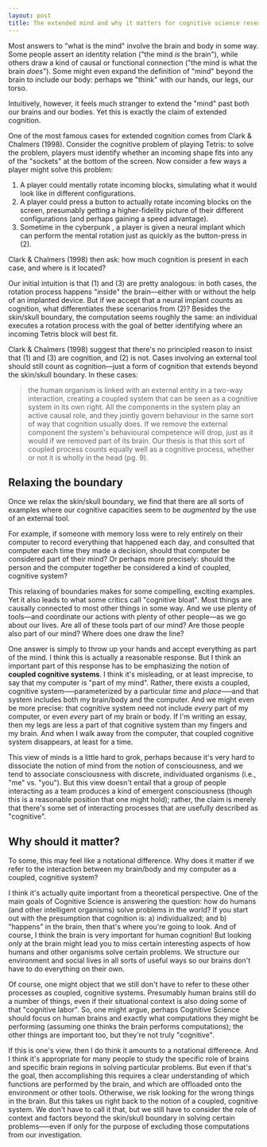 ```yaml
---
layout: post
title: The extended mind and why it matters for cognitive science research [research review]
---
```


Most answers to "what is the mind" involve the brain and body in some way. Some people assert an identity relation ("the mind *is* the brain"), while others draw a kind of causal or functional connection ("the mind is what the brain *does*"). Some might even expand the definition of "mind" beyond the brain to include our body: perhaps we "think" with our hands, our legs, our torso. 

Intuitively, however, it feels much stranger to extend the "mind" past both our brains and our bodies. Yet this is exactly the claim of extended cognition.

One of the most famous cases for extended cognition comes from Clark & Chalmers (1998). Consider the cognitive problem of playing Tetris: to solve the problem, players must identify whether an incoming shape fits into any of the "sockets" at the bottom of the screen. Now consider a few ways a player might solve this problem:

1) A player could mentally rotate incoming blocks, simulating what it would look like in different configurations.  
2) A player could press a button to actually rotate incoming blocks on the screen, presumably getting a higher-fidelity picture of their different configurations (and perhaps gaining a speed advantage).   
3) Sometime in the cyberpunk , a player is given a neural implant which can perform the mental rotation just as quickly as the button-press in (2). 

Clark & Chalmers (1998) then ask: how much cognition is present in each case, and where is it located?

Our initial intuition is that (1) and (3) are pretty analogous: in both cases, the rotation process happens "inside" the brain––either with or without the help of an implanted device. But if we accept that a neural implant counts as cognition, what differentiates these scenarios from (2)? Besides the skin/skull boundary, the computation seems roughly the same: an individual executes a rotation process with the goal of better identifying where an incoming Tetris block will best fit.

Clark & Chalmers (1998) suggest that there's no principled reason to insist that (1) and (3) are cognition, and (2) is not. Cases involving an external tool should still count as cognition––just a form of cognition that extends beyond the skin/skull boundary. In these cases:

> the human organism is linked with an external entity in a two-way interaction, creating a coupled system that can be seen as a cognitive system in its own right. All the components in the system play an active causal role, and they jointly govern behaviour in the same sort of way that cognition usually does. If we remove the external component the system's behavioural competence will drop, just as it would if we removed part of its brain. Our thesis is that this sort of coupled process counts equally well as a cognitive process, whether or not it is wholly in the head (pg. 9).

## Relaxing the boundary

Once we relax the skin/skull boundary, we find that there are all sorts of examples where our cognitive capacities seem to be *augmented* by the use of an external tool. 

For example, if someone with memory loss were to rely entirely on their computer to record everything that happened each day, and consulted that computer each time they made a decision, should that computer be considered part of their mind? Or perhaps more precisely: should the person and the computer together be considered a kind of coupled, cognitive system?

This relaxing of boundaries makes for some compelling, exciting examples. Yet it also leads to what some critics call "cognitive bloat". Most things are causally connected to most other things in some way. And we use plenty of tools––and coordinate our actions with plenty of other people––as we go about our lives. Are all of these tools part of our mind? Are those people also part of our mind? Where does one draw the line?

One answer is simply to throw up your hands and accept everything as part of the mind. I think this is actually a reasonable response. But I think an important part of this response has to be emphasizing the notion of **coupled cognitive systems**. I think it's misleading, or at least imprecise, to say that my computer is "part of my mind". Rather, there exists a coupled, cognitive system–––parameterized by a particular *time* and *place*–––and that system includes both my brain/body and the computer. And we might even be more precise: that cognitive system need not include *every* part of my computer, or even *every* part of my brain or body. If I'm writing an essay, then my legs are less a part of that cognitive system than my fingers and my brain. And when I walk away from the computer, that coupled cognitive system disappears, at least for a time. 

This view of minds is a little hard to grok, perhaps because it's very hard to dissociate the notion of mind from the notion of consciousness, and we tend to associate consciousness with discrete, individuated organisms (i.e., "me" vs. "you"). But this view doesn't entail that a group of people interacting as a team produces a kind of emergent consciousness (though this is a reasonable position that one might hold); rather, the claim is merely that there's some set of interacting processes that are usefully described as "cognitive".

## Why should it matter?

To some, this may feel like a notational difference. Why does it matter if we refer to the interaction between my brain/body and my computer as a coupled, cognitive system? 

I think it's actually quite important from a theoretical perspective. One of the main goals of Cognitive Science is answering the question: how do humans (and other intelligent organisms) solve problems in the world? If you start out with the presumption that cognition is: a) individualized; and b) "happens" in the brain, then that's where you're going to look. And of course, I think the brain is very important for human cognition! But looking *only* at the brain might lead you to miss certain interesting aspects of how humans and other organisms solve certain problems. We structure our environment and social lives in all sorts of useful ways so our brains don't have to do everything on their own.

Of course, one might object that we still don't have to refer to these other processes as coupled, cognitive systems. Presumably human brains still do a number of things, even if their situational context is also doing some of that "cognitive labor". So, one might argue, perhaps Cognitive Science should focus on human brains and exactly what computations they might be performing (assuming one thinks the brain performs computations); the other things are important too, but they're not truly "cognitive".

If this is one's view, then I do think it amounts to a notational difference. And I think it's appropriate for many people to study the specific role of brains and specific brain regions in solving particular problems. But even if that's the goal, then accomplishing this requires a clear understanding of which functions are performed by the brain, and which are offloaded onto the environment or other tools. Otherwise, we risk looking for the wrong things in the brain. But this takes us right back to the notion of a coupled, cognitive system. We don't have to call it that, but we still have to consider the role of context and factors beyond the skin/skull boundary in solving certain problems–––even if only for the purpose of excluding those computations from our investigation. 


